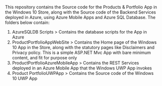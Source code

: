 This repository contains the Source code for the Products & Portfolio App in the Windows 10 Store, along with the Source code of the Backend Services deployed in Azure, using Azure Mobile Apps and Azure SQL Database.
The folders below contain:

1) AzureSQLDB Scripts > Contains the database scripts for the App in Azure
2) ProductPortfolioAppWebSite > Contains the Home page of the Windows 10 App in the Store, along with the statutory pages like Disclaimers and Privacy policy. This is a simple ASP.NET Mvc App with bare minimum content, and fit for purpose only
3) ProductPortfolioAzureMobileApp > Contains the REST Services deployed in an Azure Mobile App that the Windows UWP App invokes
4) Product PortfolioUWPApp > Contains the Source code of the Windows 10 UWP App 
